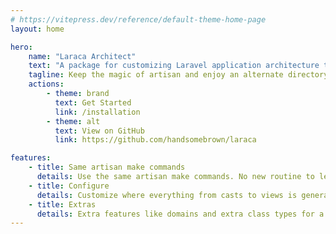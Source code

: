```yaml
---
# https://vitepress.dev/reference/default-theme-home-page
layout: home

hero:
    name: "Laraca Architect"
    text: "A package for customizing Laravel application architecture through configuration."
    tagline: Keep the magic of artisan and enjoy an alternate directory structure.
    actions:
        - theme: brand
          text: Get Started
          link: /installation
        - theme: alt
          text: View on GitHub
          link: https://github.com/handsomebrown/laraca

features:
    - title: Same artisan make commands
      details: Use the same artisan make commands. No new routine to learn there.
    - title: Configure
      details: Customize where everything from casts to views is generated via the Laraca config file.
    - title: Extras
      details: Extra features like domains and extra class types for a bit of razzle-dazzle.
---
```

